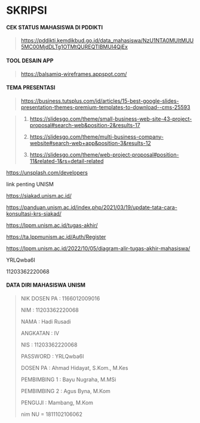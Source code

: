 # SKRIPSI

#### CEK STATUS MAHASISWA DI PDDIKTI
> https://pddikti.kemdikbud.go.id/data_mahasiswa/NzU1NTA0MUItMUU5MC00MjdDLTg1OTMtQUREQTlBMUI4QjEx

#### TOOL DESAIN APP
> https://balsamiq-wireframes.appspot.com/

#### TEMA PRESENTASI
> https://business.tutsplus.com/id/articles/15-best-google-slides-presentation-themes-premium-templates-to-download--cms-25593

> 1. https://slidesgo.com/theme/small-business-web-site-43-project-proposal#search-web&position-2&results-17
>
> 2. https://slidesgo.com/theme/multi-business-company-website#search-web+app&position-3&results-12
> 
> 3. https://slidesgo.com/theme/web-project-proposal#position-11&related-1&rs=detail-related

https://unsplash.com/developers

link penting UNISM

https://siakad.unism.ac.id/

https://panduan.unism.ac.id/index.php/2021/03/19/update-tata-cara-konsultasi-krs-siakad/ 

https://lppm.unism.ac.id/tugas-akhir/

https://ta.lppmunism.ac.id/Auth/Register

https://lppm.unism.ac.id/2022/10/05/diagram-alir-tugas-akhir-mahasiswa/

YRLQwba6I

11203362220068

#### DATA DIRI MAHASISWA UNISM
> 
> NIK DOSEN PA : 1166012009016
> 
> NIM : 11203362220068
> 
> NAMA : Hadi Rusadi
> 
> ANGKATAN : IV
> 
> NIS : 11203362220068
> 
> PASSWORD : YRLQwba6I
> 
> DOSEN PA : Ahmad Hidayat, S.Kom., M.Kes
> 
> PEMBIMBING 1 : Bayu Nugraha, M.MSi
> 
> PEMBIMBING 2 : Agus Byna, M.Kom
> 
> PENGUJI : Mambang, M.Kom
> 
> nim NU = 1811102106062
